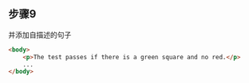 ## 步骤9

并添加自描述的句子

```html
<body>
    <p>The test passes if there is a green square and no red.</p>
    ...
</body>
```
